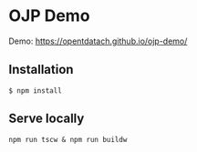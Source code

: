 # OJP Demo

Demo: https://opentdatach.github.io/ojp-demo/

## Installation

`$ npm install`

## Serve locally

`npm run tscw & npm run buildw`